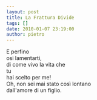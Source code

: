 ```yaml
---
layout: post
title: La Frattura Divide
tags: []
date: 2010-01-07 23:19:00
author: pietro
---
```

E perfino<br/>osi lamentarti,<br/>di come vivo la vita che<br/>tu<br/>hai scelto per me!<br/>Oh, non sei mai stato così lontano<br/>dall'amore di un figlio.

